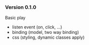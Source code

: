 ### Version 0.1.0

Basic play

- listen event (on, click, ...)
- binding (model, two way binding)
- css (styling, dynamic classes apply)
